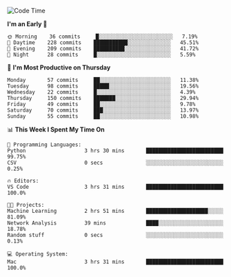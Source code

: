 <!--START_SECTION:waka-->
![Code Time](http://img.shields.io/badge/Code%20Time-293%20hrs%2015%20mins-blue)

**I'm an Early 🐤** 

```text
🌞 Morning    36 commits     █░░░░░░░░░░░░░░░░░░░░░░░░   7.19% 
🌆 Daytime    228 commits    ███████████░░░░░░░░░░░░░░   45.51% 
🌃 Evening    209 commits    ██████████░░░░░░░░░░░░░░░   41.72% 
🌙 Night      28 commits     █░░░░░░░░░░░░░░░░░░░░░░░░   5.59%

```
📅 **I'm Most Productive on Thursday** 

```text
Monday       57 commits     ██░░░░░░░░░░░░░░░░░░░░░░░   11.38% 
Tuesday      98 commits     █████░░░░░░░░░░░░░░░░░░░░   19.56% 
Wednesday    22 commits     █░░░░░░░░░░░░░░░░░░░░░░░░   4.39% 
Thursday     150 commits    ███████░░░░░░░░░░░░░░░░░░   29.94% 
Friday       49 commits     ██░░░░░░░░░░░░░░░░░░░░░░░   9.78% 
Saturday     70 commits     ███░░░░░░░░░░░░░░░░░░░░░░   13.97% 
Sunday       55 commits     ██░░░░░░░░░░░░░░░░░░░░░░░   10.98%

```


📊 **This Week I Spent My Time On** 

```text
💬 Programming Languages: 
Python                   3 hrs 30 mins       █████████████████████████   99.75% 
CSV                      0 secs              ░░░░░░░░░░░░░░░░░░░░░░░░░   0.25%

🔥 Editors: 
VS Code                  3 hrs 31 mins       █████████████████████████   100.0%

🐱‍💻 Projects: 
Machine Learning         2 hrs 51 mins       ████████████████████░░░░░   81.09% 
Network Analysis         39 mins             ████░░░░░░░░░░░░░░░░░░░░░   18.78% 
Random stuff             0 secs              ░░░░░░░░░░░░░░░░░░░░░░░░░   0.13%

💻 Operating System: 
Mac                      3 hrs 31 mins       █████████████████████████   100.0%

```


<!--END_SECTION:waka-->

